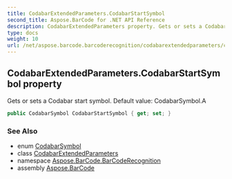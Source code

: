 ```yaml
---
title: CodabarExtendedParameters.CodabarStartSymbol
second_title: Aspose.BarCode for .NET API Reference
description: CodabarExtendedParameters property. Gets or sets a Codabar start symbol. Default value CodabarSymbol.A
type: docs
weight: 10
url: /net/aspose.barcode.barcoderecognition/codabarextendedparameters/codabarstartsymbol/
---
```

## CodabarExtendedParameters.CodabarStartSymbol property

Gets or sets a Codabar start symbol. Default value: CodabarSymbol.A

```csharp
public CodabarSymbol CodabarStartSymbol { get; set; }
```

### See Also

* enum [CodabarSymbol](../../../aspose.barcode.generation/codabarsymbol/)
* class [CodabarExtendedParameters](../)
* namespace [Aspose.BarCode.BarCodeRecognition](../../codabarextendedparameters/)
* assembly [Aspose.BarCode](../../../)


